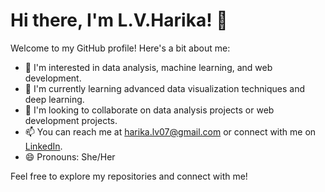 # Hi there, I'm L.V.Harika! 👋

Welcome to my GitHub profile! Here's a bit about me:

- 👀 I'm interested in data analysis, machine learning, and web development.
- 🌱 I'm currently learning advanced data visualization techniques and deep learning.
- 💞️ I'm looking to collaborate on data analysis projects or web development projects.
- 📫 You can reach me at harika.lv07@gmail.com or connect with me on [LinkedIn](https://www.linkedin.com/in/lvharika/).
- 😄 Pronouns: She/Her


Feel free to explore my repositories and connect with me!

<!---
harika1795/harika1795 is a ✨ special ✨ repository because its `README.md` (this file) appears on your GitHub profile.
You can click the Preview link to take a look at your changes.
--->
